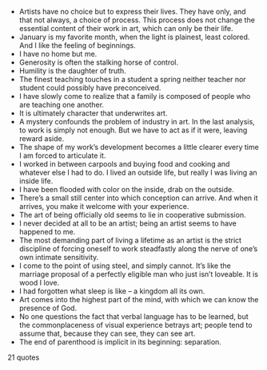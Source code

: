  - Artists have no choice but to express their lives. They have only, and that not always, a choice of process. This process does not change the essential content of their work in art, which can only be their life.
 - January is my favorite month, when the light is plainest, least colored. And I like the feeling of beginnings.
 - I have no home but me.
 - Generosity is often the stalking horse of control.
 - Humility is the daughter of truth.
 - The finest teaching touches in a student a spring neither teacher nor student could possibly have preconceived.
 - I have slowly come to realize that a family is composed of people who are teaching one another.
 - It is ultimately character that underwrites art.
 - A mystery confounds the problem of industry in art. In the last analysis, to work is simply not enough. But we have to act as if it were, leaving reward aside.
 - The shape of my work’s development becomes a little clearer every time I am forced to articulate it.
 - I worked in between carpools and buying food and cooking and whatever else I had to do. I lived an outside life, but really I was living an inside life.
 - I have been flooded with color on the inside, drab on the outside.
 - There’s a small still center into which conception can arrive. And when it arrives, you make it welcome with your experience.
 - The art of being officially old seems to lie in cooperative submission.
 - I never decided at all to be an artist; being an artist seems to have happened to me.
 - The most demanding part of living a lifetime as an artist is the strict discipline of forcing oneself to work steadfastly along the nerve of one’s own intimate sensitivity.
 - I come to the point of using steel, and simply cannot. It’s like the marriage proposal of a perfectly eligible man who just isn’t loveable. It is wood I love.
 - I had forgotten what sleep is like – a kingdom all its own.
 - Art comes into the highest part of the mind, with which we can know the presence of God.
 - No one questions the fact that verbal language has to be learned, but the commonplaceness of visual experience betrays art; people tend to assume that, because they can see, they can see art.
 - The end of parenthood is implicit in its beginning: separation.

21 quotes